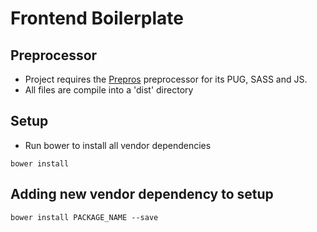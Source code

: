 # Frontend Boilerplate

## Preprocessor
- Project requires the [Prepros](https://prepros.io/) preprocessor for its PUG, SASS and JS.
- All files are compile into a 'dist' directory


## Setup
- Run bower to install all vendor dependencies
```
bower install
```

## Adding new vendor dependency to setup
```
bower install PACKAGE_NAME --save
```
